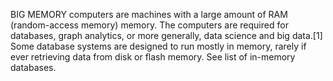 BIG MEMORY computers are machines with a large amount of RAM (random-access memory) memory. The computers are required for databases, graph analytics, or more generally, data science and big data.[1] Some database systems are designed to run mostly in memory, rarely if ever retrieving data from disk or flash memory. See list of in-memory databases.
